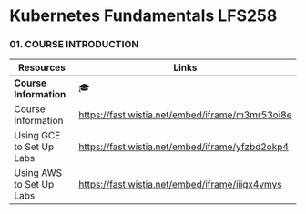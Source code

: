 # Kubernetes Fundamentals LFS258

### 01. COURSE INTRODUCTION

Resources | Links
--- | --- 
**Course Information** | :mortar_board:
Course Information | https://fast.wistia.net/embed/iframe/m3mr53oi8e
Using GCE to Set Up Labs | https://fast.wistia.net/embed/iframe/yfzbd2okp4
Using AWS to Set Up Labs | https://fast.wistia.net/embed/iframe/iiigx4vmys
